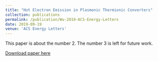 ```yaml
---
title: "Hot Electron Emission in Plasmonic Thermionic Converters"
collection: publications
permalink: /publication/Wu-2019-ACS-Energy-Letters
date: 2019-09-19
venue: 'ACS Energy Letters'
---
```

This paper is about the number 2. The number 3 is left for future work.

[Download paper here](http://ShengxiangWuPlasmonic.github.io/files/Wu-2019-ACS-Energy-Letters.pdf.pdf)
